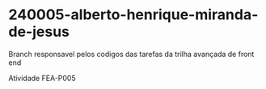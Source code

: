 # 240005-alberto-henrique-miranda-de-jesus

Branch responsavel pelos codigos das tarefas da trilha avançada de front end

Atividade FEA-P005
